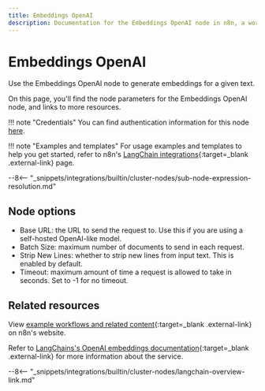 ```yaml
---
title: Embeddings OpenAI
description: Documentation for the Embeddings OpenAI node in n8n, a workflow automation platform. Includes details of operations and configuration, and links to examples and credentials information.
---
```


# Embeddings OpenAI

Use the Embeddings OpenAI node to generate embeddings for a given text.

On this page, you'll find the node parameters for the Embeddings OpenAI node, and links to more resources.

!!! note "Credentials"
    You can find authentication information for this node [here](/integrations/builtin/credentials/openai/).

!!! note "Examples and templates"
	For usage examples and templates to help you get started, refer to n8n's [LangChain integrations](https://n8n.io/integrations/embeddings-openai/){:target=_blank .external-link} page.

--8<-- "_snippets/integrations/builtin/cluster-nodes/sub-node-expression-resolution.md"

## Node options

* Base URL: the URL to send the request to. Use this if you are using a self-hosted OpenAI-like model. 
* Batch Size: maximum number of documents to send in each request.
* Strip New Lines: whether to strip new lines from input text. This is enabled by default.
* Timeout: maximum amount of time a request is allowed to take in seconds. Set to -1 for no timeout.
	
## Related resources

View [example workflows and related content](https://n8n.io/integrations/embeddings-openai/){:target=_blank .external-link} on n8n's website.

Refer to [LangChains's OpenAI embeddings documentation](https://js.langchain.com/docs/modules/data_connection/text_embedding/integrations/openai){:target=_blank .external-link} for more information about the service.

--8<-- "_snippets/integrations/builtin/cluster-nodes/langchain-overview-link.md"
